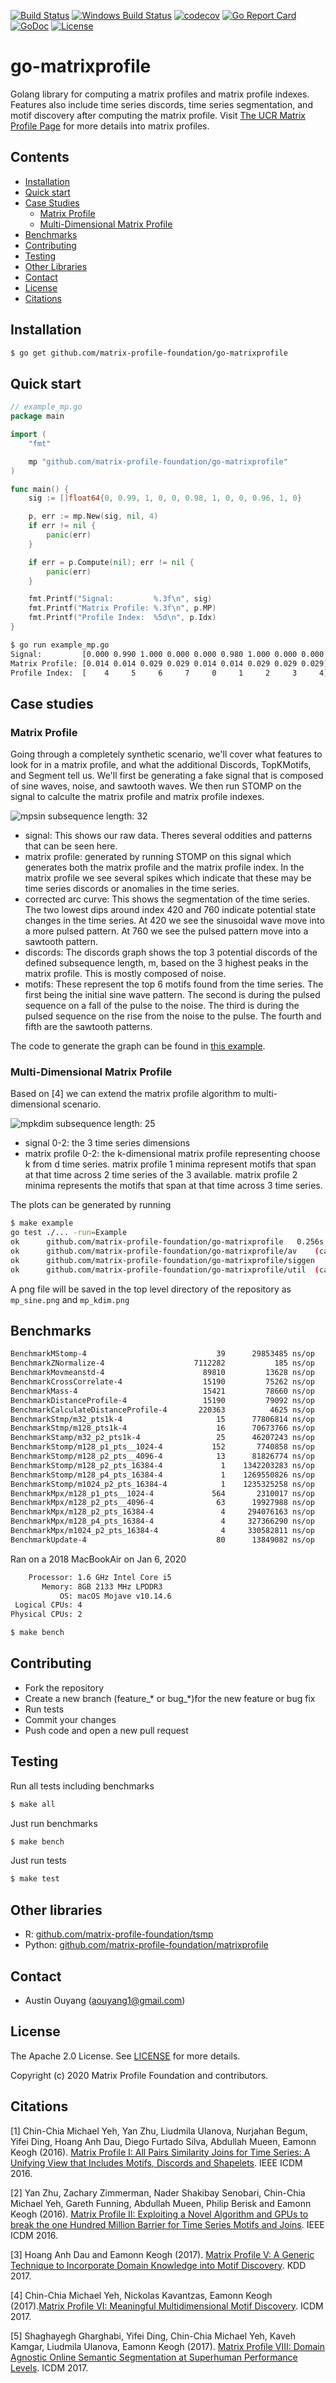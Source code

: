 [![Build Status](https://travis-ci.com/matrix-profile-foundation/go-matrixprofile.svg?branch=master)](https://travis-ci.com/matrix-profile-foundation/go-matrixprofile)
[![Windows Build Status](https://ci.appveyor.com/api/projects/status/tp7cqme05eytqw94?svg=true)](https://ci.appveyor.com/api/projects/status/tp7cqme05eytqw94?svg=true)
[![codecov](https://codecov.io/gh/matrix-profile-foundation/go-matrixprofile/branch/master/graph/badge.svg)](https://codecov.io/gh/matrix-profile-foundation/go-matrixprofile)
[![Go Report Card](https://goreportcard.com/badge/github.com/matrix-profile-foundation/go-matrixprofile)](https://goreportcard.com/report/github.com/matrix-profile-foundation/go-matrixprofile)
[![GoDoc](https://godoc.org/github.com/matrix-profile-foundation/go-matrixprofile?status.svg)](https://godoc.org/github.com/matrix-profile-foundation/go-matrixprofile)
[![License](https://img.shields.io/badge/License-Apache2.0-blue.svg)](https://opensource.org/licenses/Apache-2.0)

# go-matrixprofile

Golang library for computing a matrix profiles and matrix profile indexes. Features also include time series discords, time series segmentation, and motif discovery after computing the matrix profile. Visit [The UCR Matrix Profile Page](https://www.cs.ucr.edu/~eamonn/MatrixProfile.html) for more details into matrix profiles.

## Contents
- [Installation](#installation)
- [Quick start](#quick-start)
- [Case Studies](#case-studies)
  * [Matrix Profile](#matrix-profile)
  * [Multi-Dimensional Matrix Profile](#multi-dimensional-matrix-profile)
- [Benchmarks](#benchmarks)
- [Contributing](#contributing)
- [Testing](#testing)
- [Other Libraries](#other-libraries)
- [Contact](#contact)
- [License](#license)
- [Citations](#citations)

## Installation
```sh
$ go get github.com/matrix-profile-foundation/go-matrixprofile
```

## Quick start
```go
// example_mp.go
package main

import (
	"fmt"

	mp "github.com/matrix-profile-foundation/go-matrixprofile"
)

func main() {
	sig := []float64{0, 0.99, 1, 0, 0, 0.98, 1, 0, 0, 0.96, 1, 0}

	p, err := mp.New(sig, nil, 4)
	if err != nil {
		panic(err)
	}

	if err = p.Compute(nil); err != nil {
		panic(err)
	}

	fmt.Printf("Signal:         %.3f\n", sig)
	fmt.Printf("Matrix Profile: %.3f\n", p.MP)
	fmt.Printf("Profile Index:  %5d\n", p.Idx)
}
```
```sh
$ go run example_mp.go
Signal:         [0.000 0.990 1.000 0.000 0.000 0.980 1.000 0.000 0.000 0.960 1.000 0.000]
Matrix Profile: [0.014 0.014 0.029 0.029 0.014 0.014 0.029 0.029 0.029]
Profile Index:  [    4     5     6     7     0     1     2     3     4]
```

## Case studies
### Matrix Profile
Going through a completely synthetic scenario, we'll cover what features to look for in a matrix profile, and what the additional Discords, TopKMotifs, and Segment tell us. We'll first be generating a fake signal that is composed of sine waves, noise, and sawtooth waves. We then run STOMP on the signal to calculte the matrix profile and matrix profile indexes.

![mpsin](https://github.com/matrix-profile-foundation/go-matrixprofile/blob/master/mp_sine.png)
subsequence length: 32

* signal: This shows our raw data. Theres several oddities and patterns that can be seen here. 
* matrix profile: generated by running STOMP on this signal which generates both the matrix profile and the matrix profile index. In the matrix profile we see several spikes which indicate that these may be time series discords or anomalies in the time series.
* corrected arc curve: This shows the segmentation of the time series. The two lowest dips around index 420 and 760 indicate potential state changes in the time series. At 420 we see the sinusoidal wave move into a more pulsed pattern. At 760 we see the pulsed pattern move into a sawtooth pattern.
* discords: The discords graph shows the top 3 potential discords of the defined subsequence length, m, based on the 3 highest peaks in the matrix profile. This is mostly composed of noise.
* motifs: These represent the top 6 motifs found from the time series. The first being the initial sine wave pattern. The second is during the pulsed sequence on a fall of the pulse to the noise. The third is during the pulsed sequence on the rise from the noise to the pulse. The fourth and fifth are the sawtooth patterns.

The code to generate the graph can be found in [this example](https://https://github.com/matrix-profile-foundation/go-matrixprofile/blob/master/example_caseStudy_test.go#L104).

### Multi-Dimensional Matrix Profile
Based on [4] we can extend the matrix profile algorithm to multi-dimensional scenario.

![mpkdim](https://github.com/matrix-profile-foundation/go-matrixprofile/blob/master/mp_kdim.png)
subsequence length: 25

* signal 0-2: the 3 time series dimensions
* matrix profile 0-2: the k-dimensional matrix profile representing choose k from d time series. matrix profile 1 minima represent motifs that span at that time across 2 time series of the 3 available. matrix profile 2 minima represents the motifs that span at that time across 3 time series.

The plots can be generated by running
```sh
$ make example
go test ./... -run=Example
ok  	github.com/matrix-profile-foundation/go-matrixprofile	0.256s
ok  	github.com/matrix-profile-foundation/go-matrixprofile/av	(cached) [no tests to run]
ok  	github.com/matrix-profile-foundation/go-matrixprofile/siggen	(cached) [no tests to run]
ok  	github.com/matrix-profile-foundation/go-matrixprofile/util	(cached) [no tests to run]
```
A png file will be saved in the top level directory of the repository as `mp_sine.png` and `mp_kdim.png`

## Benchmarks
```sh
BenchmarkMStomp-4                     	      39	  29853485 ns/op	 7336245 B/op	  227071 allocs/op
BenchmarkZNormalize-4                 	 7112282	       185 ns/op	     256 B/op	       1 allocs/op
BenchmarkMovmeanstd-4                 	   89810	     13628 ns/op	   32768 B/op	       4 allocs/op
BenchmarkCrossCorrelate-4             	   15190	     75262 ns/op	   24584 B/op	       3 allocs/op
BenchmarkMass-4                       	   15421	     78660 ns/op	   24842 B/op	       4 allocs/op
BenchmarkDistanceProfile-4            	   15190	     79092 ns/op	   24842 B/op	       4 allocs/op
BenchmarkCalculateDistanceProfile-4   	  220363	      4625 ns/op	       0 B/op	       0 allocs/op
BenchmarkStmp/m32_pts1k-4             	      15	  77806814 ns/op	24209736 B/op	    3892 allocs/op
BenchmarkStmp/m128_pts1k-4            	      16	  70673766 ns/op	22496294 B/op	    3508 allocs/op
BenchmarkStamp/m32_p2_pts1k-4         	      25	  46207243 ns/op	24284148 B/op	    3909 allocs/op
BenchmarkStomp/m128_p1_pts__1024-4    	     152	   7740858 ns/op	  196805 B/op	      28 allocs/op
BenchmarkStomp/m128_p2_pts__4096-4    	      13	  81826774 ns/op	 1116937 B/op	      39 allocs/op
BenchmarkStomp/m128_p2_pts_16384-4    	       1	1342203283 ns/op	 4776832 B/op	      45 allocs/op
BenchmarkStomp/m128_p4_pts_16384-4    	       1	1269550826 ns/op	 7153728 B/op	      67 allocs/op
BenchmarkStomp/m1024_p2_pts_16384-4   	       1	1235325258 ns/op	 4776832 B/op	      45 allocs/op
BenchmarkMpx/m128_p1_pts__1024-4      	     564	   2310017 ns/op	   84591 B/op	      26 allocs/op
BenchmarkMpx/m128_p2_pts__4096-4      	      63	  19927988 ns/op	  400206 B/op	      32 allocs/op
BenchmarkMpx/m128_p2_pts_16384-4      	       4	 294076163 ns/op	 1708912 B/op	      33 allocs/op
BenchmarkMpx/m128_p4_pts_16384-4      	       4	 327366290 ns/op	 2237776 B/op	      45 allocs/op
BenchmarkMpx/m1024_p2_pts_16384-4     	       4	 330582811 ns/op	 1737584 B/op	      33 allocs/op
BenchmarkUpdate-4                     	      80	  13849082 ns/op	  795065 B/op	      18 allocs/op
```

Ran on a 2018 MacBookAir on Jan 6, 2020
```sh
    Processor: 1.6 GHz Intel Core i5
       Memory: 8GB 2133 MHz LPDDR3
           OS: macOS Mojave v10.14.6
 Logical CPUs: 4
Physical CPUs: 2
```
```sh
$ make bench
```

## Contributing
* Fork the repository
* Create a new branch (feature_\* or bug_\*)for the new feature or bug fix
* Run tests
* Commit your changes
* Push code and open a new pull request

## Testing
Run all tests including benchmarks
```sh
$ make all
```
Just run benchmarks
```sh
$ make bench
```
Just run tests
```sh
$ make test
```

## Other libraries
* R: [github.com/matrix-profile-foundation/tsmp](https://github.com/matrix-profile-foundation/tsmp)
* Python: [github.com/matrix-profile-foundation/matrixprofile](https://github.com/matrix-profile-foundation/matrixprofile)

## Contact
* Austin Ouyang (aouyang1@gmail.com)

## License
The Apache 2.0 License. See [LICENSE](https://github.com/matrix-profile-foundation/go-matrixprofile/blob/master/LICENSE) for more details.

Copyright (c) 2020 Matrix Profile Foundation and contributors.

## Citations
[1] Chin-Chia Michael Yeh, Yan Zhu, Liudmila Ulanova, Nurjahan Begum, Yifei Ding, Hoang Anh Dau, Diego Furtado Silva, Abdullah Mueen, Eamonn Keogh (2016). [Matrix Profile I: All Pairs Similarity Joins for Time Series: A Unifying View that Includes Motifs, Discords and Shapelets](https://www.cs.ucr.edu/~eamonn/PID4481997_extend_Matrix%20Profile_I.pdf). IEEE ICDM 2016.

[2] Yan Zhu, Zachary Zimmerman, Nader Shakibay Senobari, Chin-Chia Michael Yeh, Gareth Funning, Abdullah Mueen, Philip Berisk and Eamonn Keogh (2016). [Matrix Profile II: Exploiting a Novel Algorithm and GPUs to break the one Hundred Million Barrier for Time Series Motifs and Joins](https://www.cs.ucr.edu/~eamonn/STOMP_GPU_final_submission_camera_ready.pdf). IEEE ICDM 2016.

[3] Hoang Anh Dau and Eamonn Keogh (2017). [Matrix Profile V: A Generic Technique to Incorporate Domain Knowledge into Motif Discovery](https://www.cs.ucr.edu/~eamonn/guided-motif-KDD17-new-format-10-pages-v005.pdf). KDD 2017.

[4] Chin-Chia Michael Yeh, Nickolas Kavantzas, Eamonn Keogh (2017).[Matrix Profile VI: Meaningful Multidimensional Motif Discovery](https://www.cs.ucr.edu/%7Eeamonn/Motif_Discovery_ICDM.pdf). ICDM 2017.

[5] Shaghayegh Gharghabi, Yifei Ding, Chin-Chia Michael Yeh, Kaveh Kamgar, Liudmila Ulanova, Eamonn Keogh (2017). [Matrix Profile VIII: Domain Agnostic Online Semantic Segmentation at Superhuman Performance Levels](https://www.cs.ucr.edu/%7Eeamonn/Segmentation_ICDM.pdf). ICDM 2017.
